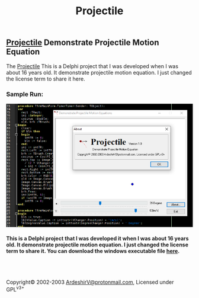 <!DOCTYPE html>
<html>
    <header>
      <h1>Projectile</h1>
    </header>
    <main>
      <article>
        <section>
          <h2 style=""><a href="https://github.com/ArdeshirV/Projectile/releases/download/1.0/Projectile.exe" target="_blank">Projectile</a> Demonstrate Projectile Motion Equation</h2>
          <p>The <a href="https://github.com/ArdeshirV/Projectile/releases/download/1.0/Projectile.exe" target="_blank">Projectile</a> This is a Delphi project that I was developed when I was about 16 years old. It demonstrate projectile motion equation. I just changed the license term to share it here.</p>
        </section>
        <section>
          <h3>Sample Run:</h3>
          <section>
            <img alt="Running Projectile.exe" src="https://raw.githubusercontent.com/ArdeshirV/Projectile/master/img/Projectile.png">
			<h4>This is a Delphi project that I was developed it
				when I was about 16 years old. It demonstrate projectile motion equation.
				I just changed the license term to share it. You can download the windows
				executable file <a href="https://github.com/ArdeshirV/Projectile/releases/download/1.0/Projectile.exe" target="_blank">here</a>.
            </h4>
            <br/><br/>
          </section
        </section>
      </article>
    </main>
    <footer>
      <p class="copyright">
        Copyright&copy; 2002-2003 <a href="mailto:ardeshirv@protonmail.com" alt="email">ArdeshirV@protonmail.com</a>, Licensed under GPL<sup>v3+</sup>
      <p/>
    </footer>
  </body>
</html>
